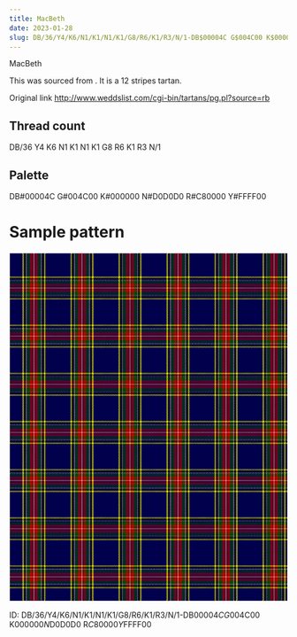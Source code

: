 ```yaml
---
title: MacBeth
date: 2023-01-28
slug: DB/36/Y4/K6/N1/K1/N1/K1/G8/R6/K1/R3/N/1-DB$00004C G$004C00 K$000000 N$D0D0D0 R$C80000 Y$FFFF00
---
```

MacBeth

This was sourced from <no value>.  It is a 12 stripes tartan.

Original link http://www.weddslist.com/cgi-bin/tartans/pg.pl?source=rb

## Thread count
DB/36 Y4 K6 N1 K1 N1 K1 G8 R6 K1 R3 N/1

## Palette
DB#00004C G#004C00 K#000000 N#D0D0D0 R#C80000 Y#FFFF00

# Sample pattern

![Tartan detail](tartan.png "DB/36 Y4 K6 N1 K1 N1 K1 G8 R6 K1 R3 N/1 tartan")

ID: DB/36/Y4/K6/N1/K1/N1/K1/G8/R6/K1/R3/N/1-DB$00004C G$004C00 K$000000 N$D0D0D0 R$C80000 Y$FFFF00
